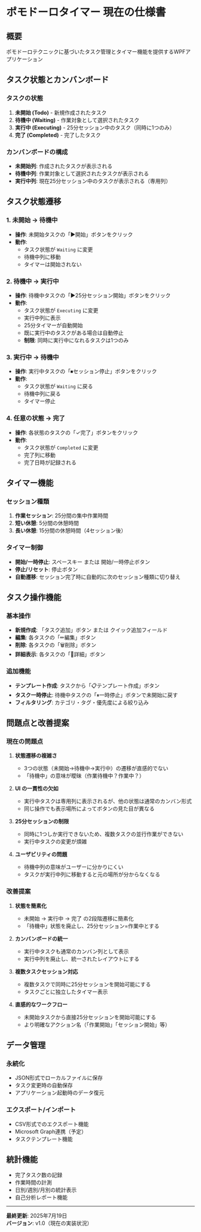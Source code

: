 # ポモドーロタイマー 現在の仕様書

## 概要
ポモドーロテクニックに基づいたタスク管理とタイマー機能を提供するWPFアプリケーション

## タスク状態とカンバンボード

### タスクの状態
1. **未開始 (Todo)** - 新規作成されたタスク
2. **待機中 (Waiting)** - 作業対象として選択されたタスク
3. **実行中 (Executing)** - 25分セッション中のタスク（同時に1つのみ）
4. **完了 (Completed)** - 完了したタスク

### カンバンボードの構成
- **未開始列**: 作成されたタスクが表示される
- **待機中列**: 作業対象として選択されたタスクが表示される
- **実行中列**: 現在25分セッション中のタスクが表示される（専用列）

## タスク状態遷移

### 1. 未開始 → 待機中
- **操作**: 未開始タスクの「▶開始」ボタンをクリック
- **動作**: 
  - タスク状態が `Waiting` に変更
  - 待機中列に移動
  - タイマーは開始されない

### 2. 待機中 → 実行中
- **操作**: 待機中タスクの「▶25分セッション開始」ボタンをクリック
- **動作**:
  - タスク状態が `Executing` に変更
  - 実行中列に表示
  - 25分タイマーが自動開始
  - 既に実行中のタスクがある場合は自動停止
  - **制限**: 同時に実行中になれるタスクは1つのみ

### 3. 実行中 → 待機中
- **操作**: 実行中タスクの「⏹セッション停止」ボタンをクリック
- **動作**:
  - タスク状態が `Waiting` に戻る
  - 待機中列に戻る
  - タイマー停止

### 4. 任意の状態 → 完了
- **操作**: 各状態のタスクの「✓完了」ボタンをクリック
- **動作**:
  - タスク状態が `Completed` に変更
  - 完了列に移動
  - 完了日時が記録される

## タイマー機能

### セッション種類
1. **作業セッション**: 25分間の集中作業時間
2. **短い休憩**: 5分間の休憩時間
3. **長い休憩**: 15分間の休憩時間（4セッション後）

### タイマー制御
- **開始/一時停止**: スペースキー または 開始/一時停止ボタン
- **停止/リセット**: 停止ボタン
- **自動遷移**: セッション完了時に自動的に次のセッション種類に切り替え

## タスク操作機能

### 基本操作
- **新規作成**: 「タスク追加」ボタン または クイック追加フィールド
- **編集**: 各タスクの「✏編集」ボタン
- **削除**: 各タスクの「🗑削除」ボタン
- **詳細表示**: 各タスクの「📝詳細」ボタン

### 追加機能
- **テンプレート作成**: タスクから「📋テンプレート作成」ボタン
- **タスク一時停止**: 待機中タスクの「⏸一時停止」ボタンで未開始に戻す
- **フィルタリング**: カテゴリ・タグ・優先度による絞り込み

## 問題点と改善提案

### 現在の問題点

1. **状態遷移の複雑さ**
   - 3つの状態（未開始→待機中→実行中）の遷移が直感的でない
   - 「待機中」の意味が曖昧（作業待機中？作業中？）

2. **UI の一貫性の欠如**
   - 実行中タスクは専用列に表示されるが、他の状態は通常のカンバン形式
   - 同じ操作でも表示場所によってボタンの見た目が異なる

3. **25分セッションの制限**
   - 同時に1つしか実行できないため、複数タスクの並行作業ができない
   - 実行中タスクの変更が煩雑

4. **ユーザビリティの問題**
   - 待機中列の意味がユーザーに分かりにくい
   - タスクが実行中列に移動すると元の場所が分からなくなる

### 改善提案

1. **状態を簡素化**
   - 未開始 → 実行中 → 完了 の2段階遷移に簡素化
   - 「待機中」状態を廃止し、25分セッション=作業中とする

2. **カンバンボードの統一**
   - 実行中タスクも通常のカンバン列として表示
   - 実行中列を廃止し、統一されたレイアウトにする

3. **複数タスクセッション対応**
   - 複数タスクで同時に25分セッションを開始可能にする
   - タスクごとに独立したタイマー表示

4. **直感的なワークフロー**
   - 未開始タスクから直接25分セッションを開始可能にする
   - より明確なアクション名（「作業開始」「セッション開始」等）

## データ管理

### 永続化
- JSON形式でローカルファイルに保存
- タスク変更時の自動保存
- アプリケーション起動時のデータ復元

### エクスポート/インポート
- CSV形式でのエクスポート機能
- Microsoft Graph連携（予定）
- タスクテンプレート機能

## 統計機能
- 完了タスク数の記録
- 作業時間の計測
- 日別/週別/月別の統計表示
- 自己分析レポート機能

---

**最終更新**: 2025年7月19日  
**バージョン**: v1.0（現在の実装状況）